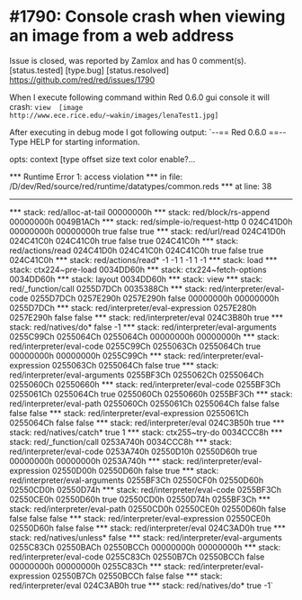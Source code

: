 
#1790: Console crash when viewing an image from a web address
================================================================================
Issue is closed, was reported by Zamlox and has 0 comment(s).
[status.tested] [type.bug] [status.resolved]
<https://github.com/red/red/issues/1790>

When I execute following command within Red 0.6.0 gui console it will crash:
`view  [image http://www.ece.rice.edu/~wakin/images/lenaTest1.jpg]`

After executing in debug mode  I got following output:
`--== Red 0.6.0 ==--
Type HELP for starting information.

opts: context [type offset size text color enable?...

**\* Runtime Error 1: access violation
**\* in file: /D/dev/Red/source/red/runtime/datatypes/common.reds
**\* at line: 38

---

**\*   stack: red/alloc-at-tail 00000000h
**\*   stack: red/block/rs-append 00000000h 0049B1ACh
**\*   stack: red/simple-io/request-http 0 024C41D0h 00000000h 00000000h true false true
**\*   stack: red/url/read 024C41D0h 024C41C0h 024C41C0h true false true 024C41C0h
**\*   stack: red/actions/read 024C41D0h 024C41C0h 024C41C0h true false true 024C41C0h
**\*   stack: red/actions/read\* -1 -1 1 -1 1 -1
**\*   stack: load
**\*   stack: ctx224~pre-load 0034DD60h
**\*   stack: ctx224~fetch-options 0034DD60h
**\*   stack: layout 0034DD60h
**\*   stack: view
**\*   stack: red/_function/call 0255D7DCh 0035388Ch
**\*   stack: red/interpreter/eval-code 0255D7DCh 0257E290h 0257E290h false 00000000h 00000000h 0255D7DCh
**\*   stack: red/interpreter/eval-expression 0257E280h 0257E290h false false
**\*   stack: red/interpreter/eval 024C3B80h true
**\*   stack: red/natives/do\* false -1
**\*   stack: red/interpreter/eval-arguments 0255C99Ch 0255064Ch 0255064Ch 00000000h 00000000h
**\*   stack: red/interpreter/eval-code 0255C99Ch 0255063Ch 0255064Ch true 00000000h 00000000h 0255C99Ch
**\*   stack: red/interpreter/eval-expression 0255063Ch 0255064Ch false true
**\*   stack: red/interpreter/eval-arguments 0255BF3Ch 0255062Ch 0255064Ch 0255060Ch 02550660h
**\*   stack: red/interpreter/eval-code 0255BF3Ch 0255061Ch 0255064Ch true 0255060Ch 02550660h 0255BF3Ch
**\*   stack: red/interpreter/eval-path 0255060Ch 0255061Ch 0255064Ch false false false false
**\*   stack: red/interpreter/eval-expression 0255061Ch 0255064Ch false false
**\*   stack: red/interpreter/eval 024C3B50h true
**\*   stack: red/natives/catch\* true 1
**\*   stack: ctx255~try-do 0034CCC8h
**\*   stack: red/_function/call 0253A740h 0034CCC8h
**\*   stack: red/interpreter/eval-code 0253A740h 02550D10h 02550D60h true 00000000h 00000000h 0253A740h
**\*   stack: red/interpreter/eval-expression 02550D00h 02550D60h false true
**\*   stack: red/interpreter/eval-arguments 0255BF3Ch 02550CF0h 02550D60h 02550CD0h 02550D74h
**\*   stack: red/interpreter/eval-code 0255BF3Ch 02550CE0h 02550D60h true 02550CD0h 02550D74h 0255BF3Ch
**\*   stack: red/interpreter/eval-path 02550CD0h 02550CE0h 02550D60h false false false false
**\*   stack: red/interpreter/eval-expression 02550CE0h 02550D60h false false
**\*   stack: red/interpreter/eval 024C3AD0h true
**\*   stack: red/natives/unless\* false
**\*   stack: red/interpreter/eval-arguments 0255C83Ch 02550BACh 02550BCCh 00000000h 00000000h
**\*   stack: red/interpreter/eval-code 0255C83Ch 02550B7Ch 02550BCCh false 00000000h 00000000h 0255C83Ch
**\*   stack: red/interpreter/eval-expression 02550B7Ch 02550BCCh false false
**\*   stack: red/interpreter/eval 024C3AB0h true
**\*   stack: red/natives/do\* true -1`



